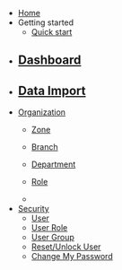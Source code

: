- [Home](home.md)
- Getting started
    - [Quick start](quickstart.md)
- [Dashboard](dashboard.md)
    -
- [Data Import](data_import.md)
    -
- [Organization](organization.md)
    - [Zone](organization.md#zone)
    - [Branch](organization.md#branch)
    - [Department](organization.md#department)
    - [Role](organization.md#role)

    - 
- [Security](security.md)
    - [User](security.md#user)
    - [User Role](security.md#user)
    - [User Group](security.md#userGroup)
    - [Reset/Unlock User](security.md#user)
    - [Change My Password](security.md#changePassword)

